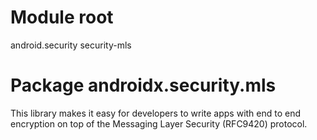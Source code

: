 # Module root

android.security security-mls

# Package androidx.security.mls

This library makes it easy for developers to write apps with end to end encryption on top of the Messaging Layer Security (RFC9420) protocol.